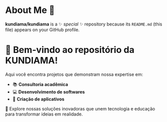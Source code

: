 # About Me 👋

**kundiama/kundiama** is a ✨ _special_ ✨ repository because its `README.md` (this file) appears on your GitHub profile.

# 🎉 Bem-vindo ao repositório da KUNDIAMA!

Aqui você encontra projetos que demonstram nossa expertise em:

- 📚 **Consultoria acadêmica**
- 💻 **Desenvolvimento de softwares**
- 📱 **Criação de aplicativos**

🚀 Explore nossas soluções inovadoras que unem tecnologia e educação para transformar ideias em realidade. 

